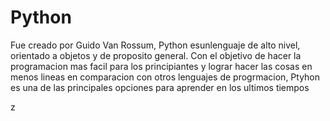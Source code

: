 # Python

Fue creado por Guido Van Rossum, Python esunlenguaje de alto nivel, orientado a objetos y de proposito general.
Con el objetivo de hacer la programacion mas facil para los principiantes y lograr hacer las cosas en menos lineas en comparacion con otros lenguajes de progrmacion, Ptyhon es una de las principales opciones para aprender en los ultimos tiempos

z

